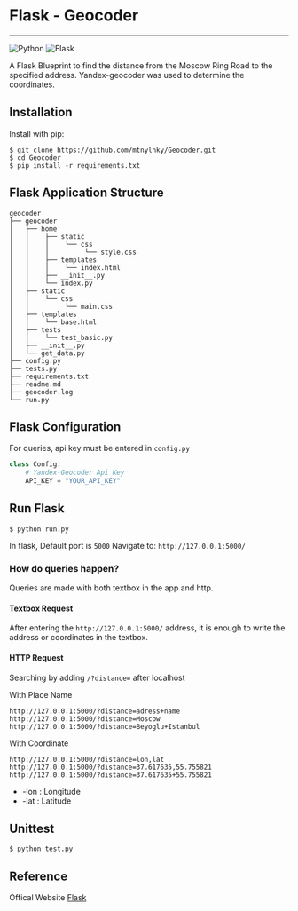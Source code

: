 # Flask - Geocoder
-----
![Python](https://img.shields.io/badge/Python-v^3.8-blue.svg?logo=python&longCache=true&logoColor=white&colorB=5e81ac&style=flat-square&colorA=4c566a) ![Flask](https://img.shields.io/badge/Flask-v1.1.2-blue.svg?longCache=true&logo=flask&style=flat-square&logoColor=white&colorB=5e81ac&colorA=4c566a)

A Flask Blueprint to find the distance from the Moscow Ring Road to the specified address. Yandex-geocoder was used to determine the coordinates.

## Installation

Install with pip:

```
$ git clone https://github.com/mtnylnky/Geocoder.git
$ cd Geocoder
$ pip install -r requirements.txt
```

## Flask Application Structure 
```
geocoder
├── geocoder
│   ├── home
│   │    ├── static
│   │    │    └── css
│   │    │         └── style.css
│   │    ├── templates
│   │    │    └── index.html
│   │    ├── __init__.py
│   │    └── index.py
│   ├── static
│   │    └── css
│   │         └── main.css
│   ├── templates
│   │    └── base.html
│   ├── tests
│   │    └── test_basic.py
│   ├── __init__.py
│   └── get_data.py
├── config.py
├── tests.py
├── requirements.txt
├── readme.md
├── geocoder.log
└── run.py
```

## Flask Configuration
For queries, api key must be entered in `config.py`
```python
class Config:
    # Yandex-Geocoder Api Key
    API_KEY = "YOUR_API_KEY"
```
## Run Flask

```
$ python run.py
```
In flask, Default port is `5000`
Navigate to:  `http://127.0.0.1:5000/`

### How do queries happen?

Queries are made with both textbox in the app and http.

#### Textbox Request
After entering the `http://127.0.0.1:5000/` address, it is enough to write the address or coordinates in the textbox.

#### HTTP Request
Searching by adding `/?distance=` after localhost

With Place Name

```
http://127.0.0.1:5000/?distance=adress+name
http://127.0.0.1:5000/?distance=Moscow
http://127.0.0.1:5000/?distance=Beyoglu+Istanbul
```

With Coordinate
```
http://127.0.0.1:5000/?distance=lon,lat
http://127.0.0.1:5000/?distance=37.617635,55.755821
http://127.0.0.1:5000/?distance=37.617635+55.755821
```

* -lon : Longitude
* -lat : Latitude

## Unittest
```
$ python test.py
```

## Reference

Offical Website [Flask](http://flask.pocoo.org/)
